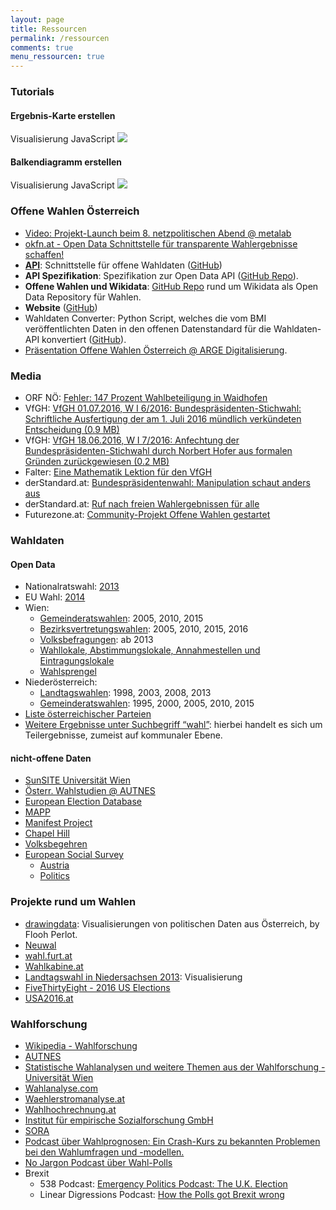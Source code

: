 ```yaml
---
layout: page
title: Ressourcen
permalink: /ressourcen
comments: true
menu_ressourcen: true
---
```


<div id="tutorials" class="col-sm-12">
<h3><i class="fa fa-area-chart " aria-hidden="true"></i> Tutorials</h3>

<div class="tutorial col-xs-12 col-sm-6">
<h4>Ergebnis-Karte erstellen</h4>
<span class="tutorial-type">Visualisierung</span> <span class="tutorial-type">JavaScript</span>
<a href="/tutorials/karte/" title=""><img class="rounded-img" src="{{ site.staticurl }}pages/tutorial-karte/karte_2.jpg"></a>
</div>

<div class="tutorial col-xs-12 col-sm-6">
<h4>Balkendiagramm erstellen</h4>
<span class="tutorial-type">Visualisierung</span> <span class="tutorial-type">JavaScript</span>
<a href="/tutorials/balkendiagramm/" title=""><img class="rounded-img" src="{{ site.staticurl }}pages/tutorial-balkendiagramm/balken_3.jpg"></a>
</div>

</div>

<h3><i class="fa fa-info" aria-hidden="true"></i> Offene Wahlen Österreich</h3>
<ul>
  <li><a href="https://youtu.be/LMK99tF9xYo" title="Video: Projekt-Launch beim 8. netzpolitischen Abend @ metalab">Video: Projekt-Launch beim 8. netzpolitischen Abend @ metalab</a></li>
  <li><a href="http://okfn.at/2016/07/05/open-data-schnittstelle-fuer-transparente-wahlergebnisse-schaffen/" title="okfn.at - Open Data Schnittstelle für transparente Wahlergebnisse schaffen!">okfn.at - Open Data Schnittstelle für transparente Wahlergebnisse schaffen!</a></li>
  <li><a href="https://offenewahlen-api.herokuapp.com/" title="Offene Wahlen Österreich API"><strong>API</strong></a>: Schnittstelle für offene Wahldaten (<a href="https://github.com/OKFNat/offenewahlen-api" title="GitHub">GitHub</a>)</li>
  <li><strong>API Spezifikation</strong>: Spezifikation zur Open Data API (<a href="https://github.com/OKFNat/offenewahlen-api-specification" title="API Specification">GitHub Repo</a>).</li>
  <li><strong>Offene Wahlen und Wikidata</strong>: <a href="https://github.com/OKFNat/offenewahlen-wikidata" title="Offene Wahlen AT und Wikidata">GitHub Repo</a> rund um Wikidata als Open Data Repository für Wahlen.</li>
  <li><strong>Website</strong> (<a href="https://github.com/OKFNat/offenewahlen-website" title="GitHub">GitHub</a>)</li>
  <li>Wahldaten Converter: Python Script, welches die vom BMI veröffentlichten Daten in den offenen Datenstandard für die Wahldaten-API konvertiert (<a href="https://github.com/OKFNat/offenewahlen-gov2openconverter" title="GitHub">GitHub</a>).</li>
  <li><a href="http://www.slideshare.net/cheeseman1983/offene-wahlen-sterreich-arge-digitalisierung" title="Präsentation Offene Wahlen @ ARGE Digitalisierung">Präsentation Offene Wahlen Österreich @ ARGE Digitalisierung</a>.</li>
</ul>

<h3 id="media"><i class="fa fa-newspaper-o" aria-hidden="true"></i> Media</h3>
<ul>
  <li>ORF NÖ: <a href="http://noe.orf.at/news/stories/2775965/" title="Fehler: 147 Prozent Wahlbeteiligung in Waidhofen">Fehler: 147 Prozent Wahlbeteiligung in Waidhofen</a></li>
  <li>VfGH: <a href="https://www.vfgh.gv.at/downloads/VfGH_W_I_6-2016_Bundespraesidentenwahl.pdf" title="VfGH 01.07.2016, W I 6/2016: Bundespräsidenten-Stichwahl: Schriftliche Ausfertigung der am 1. Juli 2016 mündlich verkündeten Entscheidung (0.9 MB)">VfGH 01.07.2016, W I 6/2016: Bundespräsidenten-Stichwahl: Schriftliche Ausfertigung der am 1. Juli 2016 mündlich verkündeten Entscheidung (0.9 MB)</a></li>
  <li>VfGH: <a href="https://www.vfgh.gv.at/downloads/VfGH_W_I_7-2016_entscheidung_hofer.pdf" title="VfGH 18.06.2016, W I 7/2016: Anfechtung der Bundespräsidenten-Stichwahl durch Norbert Hofer aus formalen Gründen zurückgewiesen (0.2 MB)">VfGH 18.06.2016, W I 7/2016: Anfechtung der Bundespräsidenten-Stichwahl durch Norbert Hofer aus formalen Gründen zurückgewiesen (0.2 MB)</a></li>
  <li>Falter: <a href="https://cms.falter.at/falter/2016/09/06/eine-mathematik-lektion-fuer-den-vfgh/" title="Eine Mathematik Lektion für den VfGH">Eine Mathematik Lektion für den VfGH</a></li>
  <li>derStandard.at: <a href="http://derstandard.at/2000041882174/Bundespraesidentenwahl-Manipulation-schaut-anders-aus?ref=article" title="Bundespräsidentenwahl: Manipulation schaut anders aus">Bundespräsidentenwahl: Manipulation schaut anders aus</a></li>
  <li>derStandard.at: <a href="http://derstandard.at/2000040468184/Ruf-nach-freien-Wahlergebnissen-fuer-alle" title="derStandard.at - Ruf nach freien Wahlergebnissen für alle">Ruf nach freien Wahlergebnissen für alle</a></li>
  <li>Futurezone.at: <a href="https://futurezone.at/netzpolitik/community-projekt-offene-wahlen-gestartet/219.250.524" title="Futurezone.at - Community-Projekt Offene Wahlen gestartet">Community-Projekt Offene Wahlen gestartet</a></li>
</ul>

<h3><i class="fa fa-database" aria-hidden="true"></i> Wahldaten</h3>
<h4 id="open-data">Open Data</h4>
<ul>
  <li>Nationalratswahl: <a href="https://www.data.gv.at/katalog/dataset/09716341-2bea-4298-9525-e936d8247d19">2013</a></li>
  <li>EU Wahl: <a href="https://www.data.gv.at/katalog/dataset/2b10a91b-51d5-4e34-b992-8fd3a3121f0d">2014</a></li>
  <li>Wien:
    <ul>
      <li><a href="https://www.data.gv.at/katalog/dataset/fff27cd6-426c-479f-ae66-077ae6f1437d">Gemeinderatswahlen</a>: 2005, 2010, 2015</li>
      <li><a href="https://www.data.gv.at/katalog/dataset/6eeef1f9-43a9-4fd4-bcb6-ac42981d9e74">Bezirksvertretungswahlen</a>: 2005, 2010, 2015, 2016</li>
      <li><a href="https://www.data.gv.at/katalog/dataset/eebe346b-9705-439e-8f97-aede161a5142">Volksbefragungen</a>: ab 2013</li>
      <li><a href="https://www.data.gv.at/katalog/dataset/2e860c8c-677a-47bf-81b8-b0100763a886">Wahllokale, Abstimmungslokale, Annahmestellen und Eintragungslokale</a></li>
      <li><a href="https://www.data.gv.at/katalog/dataset/79c1030d-5cf6-4d58-ade6-02f66fb4dffb">Wahlsprengel</a></li>
    </ul>
  </li>
  <li>Niederösterreich:
    <ul>
      <li><a href="https://www.data.gv.at/katalog/dataset/0eb6493d-4caa-424d-846d-9445f19d99cf">Landtagswahlen</a>: 1998, 2003, 2008, 2013</li>
      <li><a href="https://www.data.gv.at/katalog/dataset/no-gemeinderatswahlen/resource/107e69fd-a037-46d0-a48d-51e446442189">Gemeinderatswahlen</a>: 1995, 2000, 2005, 2010, 2015</li>
    </ul>
  </li>
  <li><a href="https://github.com/OKFNat/data/tree/master/parteienverzeichnis">Liste österreichischer Parteien</a></li>
  <li><a href="https://www.data.gv.at/suche/?search-term=wahl&amp;connection=and&amp;search-data-only=search-data-only#showresults">Weitere Ergebnisse unter Suchbegriff “wahl”</a>: hierbei handelt es sich um Teilergebnisse, zumeist auf kommunaler Ebene.</li>
</ul>

<h4 id="nicht-offene-daten">nicht-offene Daten</h4>
<ul>
  <li><a href="http://sunsite.univie.ac.at/Austria/elections/">SunSITE Universität Wien</a></li>
  <li><a href="http://autnes.at/?q=node/42">Österr. Wahlstudien @ AUTNES</a></li>
  <li><a href="http://www.nsd.uib.no/european_election_database/country/austria/">European Election Database</a></li>
  <li><a href="http://www.projectmapp.eu/databases/">MAPP</a></li>
  <li><a href="https://manifestoproject.wzb.eu/">Manifest Project</a></li>
  <li><a href="http://chesdata.eu/">Chapel Hill</a></li>
  <li><a href="https://github.com/OKFNat/data/tree/master/volksbegehren">Volksbegehren</a></li>
  <li><a href="http://www.europeansocialsurvey.org/">European Social Survey</a>
    <ul>
      <li><a href="http://www.europeansocialsurvey.org/data/country.html?c=austria">Austria</a></li>
      <li><a href="http://www.europeansocialsurvey.org/data/themes.html?t=politics">Politics</a></li>
    </ul>
  </li>
</ul>

<h3 id="projekte-rund-um-wahlen"><i class="fa fa-info-circle" aria-hidden="true"></i> Projekte rund um Wahlen</h3>
<ul>
  <li><a href="http://drawingdata.net/">drawingdata</a>: Visualisierungen von politischen Daten aus Österreich, by Flooh Perlot.</li>
  <li><a href="https://neuwal.com/">Neuwal</a></li>
  <li><a href="https://www.data.gv.at/anwendungen/wahl-furt-at/">wahl.furt.at</a></li>
  <li><a href="http://wahlkabine.at/">Wahlkabine.at</a></li>
  <li><a href="http://nds2013.vis4.net">Landtagswahl in Niedersachsen 2013</a>: Visualisierung</li>
  <li><a href="https://fivethirtyeight.com/politics/elections/">FiveThirtyEight - 2016 US Elections</a></li>
  <li><a href="http://www.usa2016.at/">USA2016.at</a></li>
</ul>

<h3 id="wahlforschung"><i class="fa fa-university" aria-hidden="true"></i> Wahlforschung</h3>
<ul>
  <li><a href="https://de.wikipedia.org/wiki/Wahlforschung">Wikipedia - Wahlforschung</a></li>
  <li><a href="http://www.autnes.at/">AUTNES</a></li>
  <li><a href="http://sunsite.univie.ac.at/Austria/elections/">Statistische Wahlanalysen und weitere Themen aus der Wahlforschung - Universität Wien</a></li>
  <li><a href="http://www.wahlanalyse.com/">Wahlanalyse.com</a></li>
  <li><a href="http://www.waehlerstromanalyse.at/">Waehlerstromanalyse.at</a></li>
  <li><a href="http://www.wahlhochrechnung.at/">Wahlhochrechnung.at</a></li>
  <li><a href="http://www.ifes.at/">Institut für empirische Sozialforschung GmbH</a></li>
  <li><a href="http://www.sora.at/themen/wahlverhalten.html">SORA</a></li>
  <li><a href="http://lineardigressions.com/episodes/2016/8/20/election-forecasting">Podcast über Wahlprognosen: Ein Crash-Kurs zu bekannten Problemen bei den Wahlumfragen und -modellen.</a></li>
  <li><a href="http://www.scholarsstrategynetwork.org/podcast/polls-polls-polls">No Jargon Podcast über Wahl-Polls</a></li>
  <li>Brexit
    <ul>
      <li>538 Podcast: <a href="https://fivethirtyeight.com/features/emergency-politics-podcast-the-u-k-election/" title="Emergency Politics Podcast: The U.K. Election">Emergency Politics Podcast: The U.K. Election</a></li>
      <li>Linear Digressions Podcast: <a href="http://lineardigressions.com/episodes/2016/8/21/how-the-polls-got-brexit-wrong" title="How the Polls got Brexit wrong">How the Polls got Brexit wrong</a></li>
    </ul>
  </li>
</ul>
